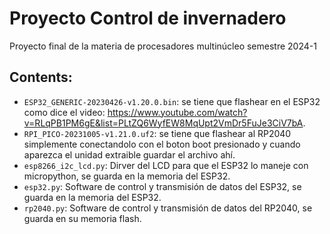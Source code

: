 # Proyecto Control de invernadero
Proyecto final de la materia de procesadores multinúcleo semestre 2024-1

## Contents:
- `ESP32_GENERIC-20230426-v1.20.0.bin`: se tiene que flashear en el ESP32 como dice el video: https://www.youtube.com/watch?v=RLqPB1PM6gE&list=PLtZQ6WyfEW8MqUpt2VmDr5FuJe3CiV7bA.
- `RPI_PICO-20231005-v1.21.0.uf2`: se tiene que flashear al RP2040 simplemente conectandolo con el boton boot presionado y cuando aparezca el unidad extraible guardar el archivo ahí.
- `esp8266_i2c_lcd.py`: Dirver del LCD para que el ESP32 lo maneje con micropython, se guarda en la memoria del ESP32.
- `esp32.py`: Software de control y transmisión de datos del ESP32, se guarda en la memoria del ESP32.
- `rp2040.py`: Software de control y transmisión de datos del RP2040, se guarda en su memoria flash.
